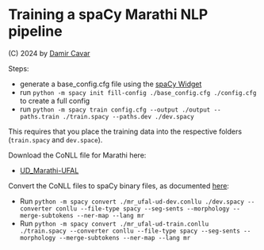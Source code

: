 # Training a spaCy Marathi NLP pipeline

(C) 2024 by [Damir Cavar]


Steps:

- generate a base_config.cfg file using the [spaCy Widget](https://spacy.io/usage/training)
- run `python -m spacy init fill-config ./base_config.cfg ./config.cfg` to create a full config
- run `python -m spacy train config.cfg --output ./output --paths.train ./train.spacy --paths.dev ./dev.spacy`

This requires that you place the training data into the respective folders (`train.spacy` and `dev.space`).

Download the CoNLL file for Marathi here:

- [UD_Marathi-UFAL](https://github.com/UniversalDependencies/UD_Marathi-UFAL)

Convert the CoNLL files to spaCy binary files, as documented [here](https://spacy.io/api/cli#convert):

- Run `python -m spacy convert ./mr_ufal-ud-dev.conllu ./dev.spacy --converter conllu --file-type spacy --seg-sents --morphology --merge-subtokens --ner-map --lang mr`
- Run `python -m spacy convert ./mr_ufal-ud-train.conllu ./train.spacy --converter conllu --file-type spacy --seg-sents --morphology --merge-subtokens --ner-map --lang mr`


[Damir Cavar]: http://damir.cavar.me/ "Damir Cavar"
